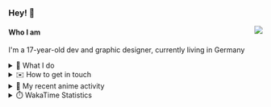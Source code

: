 ### Hey! 👋

[<img src="https://lanyard-profile-readme.vercel.app/api/228965621478588416" align="right">](https://discord.com/users/228965621478588416)

#### Who I am

I'm a 17-year-old dev and graphic designer, currently living in Germany

<details>
  <summary>💼 What I do</summary>
  
I am currently primarily working on [taiga Bot](https://taigabot.net) and [PartydoosMedia](https://partydoosmedia.com)
I helped / am helping translate [PreMiD](https://premid.app), [Flashing Lights](https://store.steampowered.com/app/605740/Flashing_Lights__Police_Firefighting_Emergency_Services_Simulator/), [Hypixel](https://hypixel.net/), [Discord Templates](https://discordtemplates.com/), [Discord Extreme List](https://discordextremelist.xyz/), [Kitsu](https://kitsu.io/), [Minecraft](https://minecraft.net/), and [taiga Bot](https://taigabot.net) to the German language
</details>

<details>
  <summary>✉️ How to get in touch</summary>
  
> Sorted by how quickly you can expect a reply
- [Hit me up on Discord](https://discord.com/users/228965621478588416)
- [Hit me up on Twitter](https://twitter.com/cruggdev)
- [Send me a mail](mailto:me@crg.sh)
</details>


<details>
  <summary>🌸 My recent anime activity</summary>
  
<!-- ANILIST_ACTIVITY:start -->

-   📺 Paused watching [Your lie in April](https://anilist.co/anime/20665) (22:48, 20 November 2022)
-   📖 Paused reading [Aozora to Kumorizora](https://anilist.co/manga/101076) (22:36, 17 November 2022)
-   📖 Paused reading [5 Centimeters Per Second](https://anilist.co/manga/53419) (22:35, 17 November 2022)
-   📺 Plans to watch [More than a Married Couple, but Not Lovers.](https://anilist.co/anime/141949) (20:11, 12 November 2022)
-   📖 Read chapter 9 of [Boy's Abyss](https://anilist.co/manga/116186) (12:28, 28 October 2022)

<!-- ANILIST_ACTIVITY:end -->
</details>

<details>
  <summary>⏱️ WakaTime Statistics</summary>

<!--START_SECTION:waka-->

```text
No activity tracked
```

<!--END_SECTION:waka-->
</details>
